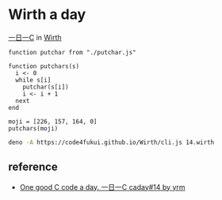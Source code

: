 # Wirth a day

[一日一C](https://www.facebook.com/photo/?fbid=28491572307158144&set=a.307873909288028) in [Wirth](https://github.com/code4fukui/Wirth/)

```
function putchar from "./putchar.js"

function putchars(s)
  i <- 0
  while s[i]
    putchar(s[i])
    i <- i + 1
  next
end

moji = [226, 157, 164, 0]
putchars(moji)
```

```sh
deno -A https://code4fukui.github.io/Wirth/cli.js 14.wirth
```

## reference

- [One good C code a day. 一日一C caday#14 by yrm](https://www.facebook.com/photo/?fbid=28491572307158144&set=a.307873909288028)

